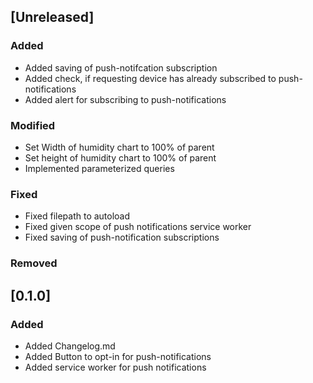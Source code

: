 ## [Unreleased]
### Added
- Added saving of push-notifcation subscription
- Added check, if requesting device has already subscribed to push-notifications
- Added alert for subscribing to push-notifications

### Modified
- Set Width of humidity chart to 100% of parent
- Set height of humidity chart to 100% of parent
- Implemented parameterized queries

### Fixed
- Fixed filepath to autoload
- Fixed given scope of push notifications service worker
- Fixed saving of push-notification subscriptions

### Removed

## [0.1.0]
### Added
- Added Changelog.md
- Added Button to opt-in for push-notifications
- Added service worker for push notifications